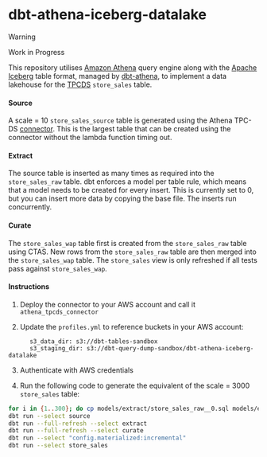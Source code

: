 # dbt-athena-iceberg-datalake

> [!WARNING]
> Work in Progress

This repository utilises [Amazon Athena](https://aws.amazon.com/athena/) query engine along with the [Apache Iceberg](https://iceberg.apache.org/) table format, managed by [dbt-athena](https://github.com/dbt-athena/dbt-athena), to implement a data lakehouse for the [TPCDS](https://www.tpc.org/tpcds/) `store_sales` table.

#### Source

A scale = 10 `store_sales_source` table is generated using the Athena TPC-DS [connector](https://docs.aws.amazon.com/athena/latest/ug/connectors-tpcds.html). This is the largest table that can be created using the connector without the lambda function timing out.

#### Extract

The source table is inserted as many times as required into the `store_sales_raw` table. dbt enforces a model per table rule, which means that a model needs to be created for every insert. This is currently set to 0, but you can insert more data by copying the base file. The inserts run concurrently.

#### Curate

The `store_sales_wap` table first is created from the `store_sales_raw` table using CTAS. New rows from the `store_sales_raw` table are then merged into the `store_sales_wap` table. The `store_sales` view is only refreshed if all tests pass against `store_sales_wap`. 

#### Instructions

1. Deploy the connector to your AWS account and call it `athena_tpcds_connector`

2. Update the `profiles.yml` to reference buckets in your AWS account:

```
      s3_data_dir: s3://dbt-tables-sandbox
      s3_staging_dir: s3://dbt-query-dump-sandbox/dbt-athena-iceberg-datalake
```

3. Authenticate with AWS credentials

4. Run the following code to generate the equivalent of the scale = 3000 `store_sales` table:

```bash
for i in {1..300}; do cp models/extract/store_sales_raw__0.sql models/extract/store_sales_raw__${i}.sql; done
dbt run --select source
dbt run --full-refresh --select extract
dbt run --full-refresh --select curate
dbt run --select "config.materialized:incremental"
dbt run --select store_sales
```
